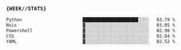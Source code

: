 ### `{WEEK//STATS}` 
<!--START_SECTION:waka-->

```txt
Python                       █████████████████████░░░░   83.79 %
Nsis                         ▓░░░░░░░░░░░░░░░░░░░░░░░░   03.05 %
Powershell                   ▓░░░░░░░░░░░░░░░░░░░░░░░░   02.98 %
CSS                          ▓░░░░░░░░░░░░░░░░░░░░░░░░   02.84 %
YAML                         ▓░░░░░░░░░░░░░░░░░░░░░░░░   02.52 %
```

<!--END_SECTION:waka-->
